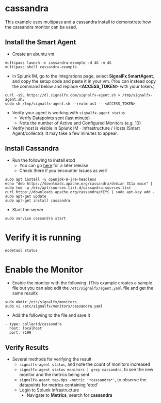 # cassandra

This example uses multipass and a cassandra install to demonstrate how the cassandra monitor can be used.

## Install the Smart Agent
* Create an ubuntu vm

```
multipass launch -n cassandra-example -d 4G -m 4G
multipass shell cassandra-example
```
* In Splunk IM, go to the Integrations page, select **SignalFx SmartAgent**, and copy the setup code and paste it in your vm. (You can instead copy the command below and replace **<ACCESS_TOKEN>** with yiour token.)

```
curl -sSL https://dl.signalfx.com/signalfx-agent.sh > /tmp/signalfx-agent.sh;
sudo sh /tmp/signalfx-agent.sh --realm us1 -- <ACCESS_TOKEN>
```
* Verify your agent is working with ```signalfx-agent status```
  * Verify Datapoints sent (last minute)
  * Note the number of Active and Configured Monitors (e.g. 10)
* Verify host is visible in Splunk IM - Infrastructure / Hosts (Smart Agent/collectd). It may take a few minutes to appear.

## Install Cassandra
* Run the following to install etcd
  * You can go [here](https://cassandra.apache.org/download/) for a later release
  * Check there if you encounter issues as well

```
sudo apt install -y openjdk-8-jre-headless
echo "deb https://downloads.apache.org/cassandra/debian 311x main" | sudo tee -a /etc/apt/sources.list.d/cassandra.sources.list
curl https://downloads.apache.org/cassandra/KEYS | sudo apt-key add -
sudo apt-get update
sudo apt-get install cassandra
```
* Start the server

```
sudo service cassandra start
```

# Verify it is running

```
nodetool status
```

# Enable the Monitor
* Enable the monitor with the following. (This example creates a sample file but you can also edit the ```/etc/signalfx/agent.yaml``` file and get the same result):

```
sudo mkdir /etc/signalfx/monitors
sudo vi /etc/signalfx/monitors/cassandra.yaml
```
* Add the following to the file and save it

```
- type: collectd/cassandra
  host: localhost
  port: 7199
```

## Verify Results
* Several methods for verifying the result
  * ```signalfx-agent status```, and note the count of monitors increased
  * ```signalfx-agent status monitors | grep cassandra```, to see the new monitor and the metrics being sent
  * ```signalfx-agent tap-dps -metric '*cassandra*'```, to observe the datapoints for metrics containing 'etcd'
  * Login to Splunk Infrastructure
    * Navigate to **Metrics**, search for **cassandra**

